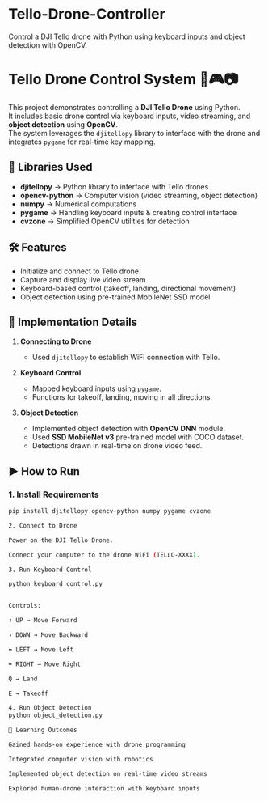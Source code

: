# Tello-Drone-Controller
Control a DJI Tello drone with Python using keyboard inputs and object detection with OpenCV.

# Tello Drone Control System 🚁🎮📷

This project demonstrates controlling a **DJI Tello Drone** using Python.  
It includes basic drone control via keyboard inputs, video streaming, and **object detection** using **OpenCV**.  
The system leverages the `djitellopy` library to interface with the drone and integrates `pygame` for real-time key mapping.  



## 🔧 Libraries Used
- **djitellopy** → Python library to interface with Tello drones  
- **opencv-python** → Computer vision (video streaming, object detection)  
- **numpy** → Numerical computations  
- **pygame** → Handling keyboard inputs & creating control interface  
- **cvzone** → Simplified OpenCV utilities for detection  



## 🛠 Features
- Initialize and connect to Tello drone  
- Capture and display live video stream  
- Keyboard-based control (takeoff, landing, directional movement)  
- Object detection using pre-trained MobileNet SSD model  



## 🚀 Implementation Details
1. **Connecting to Drone**  
   - Used `djitellopy` to establish WiFi connection with Tello.  

2. **Keyboard Control**  
   - Mapped keyboard inputs using `pygame`.  
   - Functions for takeoff, landing, moving in all directions.  

3. **Object Detection**  
   - Implemented object detection with **OpenCV DNN** module.  
   - Used **SSD MobileNet v3** pre-trained model with COCO dataset.  
   - Detections drawn in real-time on drone video feed.  



## ▶️ How to Run

### 1. Install Requirements
```bash
pip install djitellopy opencv-python numpy pygame cvzone

2. Connect to Drone

Power on the DJI Tello Drone.

Connect your computer to the drone WiFi (TELLO-XXXX).

3. Run Keyboard Control

python keyboard_control.py


Controls:

⬆️ UP → Move Forward

⬇️ DOWN → Move Backward

⬅️ LEFT → Move Left

➡️ RIGHT → Move Right

Q → Land

E → Takeoff

4. Run Object Detection
python object_detection.py

📌 Learning Outcomes

Gained hands-on experience with drone programming

Integrated computer vision with robotics

Implemented object detection on real-time video streams

Explored human-drone interaction with keyboard inputs


